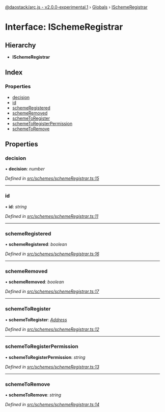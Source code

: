[@daostack/arc.js - v2.0.0-experimental.1](../README.md) › [Globals](../globals.md) › [ISchemeRegistrar](ischemeregistrar.md)

# Interface: ISchemeRegistrar

## Hierarchy

* **ISchemeRegistrar**

## Index

### Properties

* [decision](ischemeregistrar.md#decision)
* [id](ischemeregistrar.md#id)
* [schemeRegistered](ischemeregistrar.md#schemeregistered)
* [schemeRemoved](ischemeregistrar.md#schemeremoved)
* [schemeToRegister](ischemeregistrar.md#schemetoregister)
* [schemeToRegisterPermission](ischemeregistrar.md#schemetoregisterpermission)
* [schemeToRemove](ischemeregistrar.md#schemetoremove)

## Properties

###  decision

• **decision**: *number*

*Defined in [src/schemes/schemeRegistrar.ts:15](https://github.com/daostack/arc.js/blob/6c661ff/src/schemes/schemeRegistrar.ts#L15)*

___

###  id

• **id**: *string*

*Defined in [src/schemes/schemeRegistrar.ts:11](https://github.com/daostack/arc.js/blob/6c661ff/src/schemes/schemeRegistrar.ts#L11)*

___

###  schemeRegistered

• **schemeRegistered**: *boolean*

*Defined in [src/schemes/schemeRegistrar.ts:16](https://github.com/daostack/arc.js/blob/6c661ff/src/schemes/schemeRegistrar.ts#L16)*

___

###  schemeRemoved

• **schemeRemoved**: *boolean*

*Defined in [src/schemes/schemeRegistrar.ts:17](https://github.com/daostack/arc.js/blob/6c661ff/src/schemes/schemeRegistrar.ts#L17)*

___

###  schemeToRegister

• **schemeToRegister**: *[Address](../globals.md#address)*

*Defined in [src/schemes/schemeRegistrar.ts:12](https://github.com/daostack/arc.js/blob/6c661ff/src/schemes/schemeRegistrar.ts#L12)*

___

###  schemeToRegisterPermission

• **schemeToRegisterPermission**: *string*

*Defined in [src/schemes/schemeRegistrar.ts:13](https://github.com/daostack/arc.js/blob/6c661ff/src/schemes/schemeRegistrar.ts#L13)*

___

###  schemeToRemove

• **schemeToRemove**: *string*

*Defined in [src/schemes/schemeRegistrar.ts:14](https://github.com/daostack/arc.js/blob/6c661ff/src/schemes/schemeRegistrar.ts#L14)*
